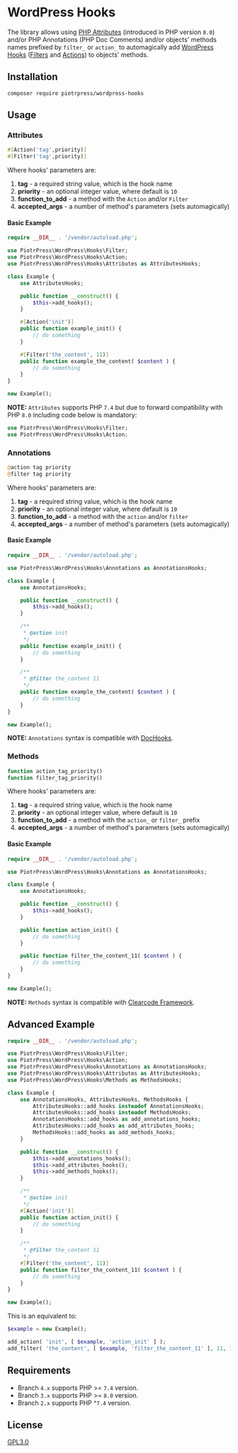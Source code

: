# WordPress Hooks

The library allows using [PHP Attributes](https://www.php.net/manual/en/language.attributes.overview.php) (introduced in PHP version `8.0`) and/or PHP Annotations (PHP Doc Comments) and/or objects' methods names prefixed by `filter_` or `action_` to automagically add [WordPress Hooks](https://developer.wordpress.org/plugins/hooks/) ([Filters](https://codex.wordpress.org/Plugin_API/Filter_Reference) and [Actions](https://codex.wordpress.org/Plugin_API/Action_Reference)) to objects' methods.

## Installation

```console
composer require piotrpress/wordpress-hooks
```

## Usage

### Attributes

```php
#[Action('tag',priority)]
#[Filter('tag',priority)]
```

Where hooks' parameters are:

1. **tag** - a required string value, which is the hook name
2. **priority** - an optional integer value, where default is `10` 
3. **function_to_add** - a method with the `Action` and/or `Filter`
4. **accepted_args** - a number of method's parameters (sets automagically)

#### Basic Example

```php
require __DIR__ . '/vendor/autoload.php';

use PiotrPress\WordPress\Hooks\Filter;
use PiotrPress\WordPress\Hooks\Action;
use PiotrPress\WordPress\Hooks\Attributes as AttributesHooks;

class Example {
    use AttributesHooks;

    public function __construct() {
        $this->add_hooks();
    }

    #[Action('init')]
    public function example_init() {
        // do something
    }

    #[Filter('the_content', 11)]
    public function example_the_content( $content ) {
        // do something
    }
}

new Example();
```

**NOTE:** `Attributes` supports PHP `7.4` but due to forward compatibility with PHP `8.0` including code below is mandatory:

```php
use PiotrPress\WordPress\Hooks\Filter;
use PiotrPress\WordPress\Hooks\Action;
```

### Annotations

```php
@action tag priority
@filter tag priority
```

Where hooks' parameters are:

1. **tag** - a required string value, which is the hook name
2. **priority** - an optional integer value, where default is `10`
3. **function_to_add** - a method with the `action` and/or `filter`
4. **accepted_args** - a number of method's parameters (sets automagically)

#### Basic Example

```php
require __DIR__ . '/vendor/autoload.php';

use PiotrPress\WordPress\Hooks\Annotations as AnnotationsHooks;

class Example {
    use AnnotationsHooks;

    public function __construct() {
        $this->add_hooks();
    }

    /**
     * @action init
     */
    public function example_init() {
        // do something
    }

    /**
     * @filter the_content 11
     */
    public function example_the_content( $content ) {
        // do something
    }
}

new Example();
```

**NOTE:** `Annotations` syntax is compatible with [DocHooks](https://github.com/micropackage/dochooks).

### Methods

```php
function action_tag_priority()
function filter_tag_priority()
```

Where hooks' parameters are:

1. **tag** - a required string value, which is the hook name
2. **priority** - an optional integer value, where default is `10`
3. **function_to_add** - a method with the `action_` or `filter_` prefix
4. **accepted_args** - a number of method's parameters (sets automagically)

#### Basic Example

```php
require __DIR__ . '/vendor/autoload.php';

use PiotrPress\WordPress\Hooks\Annotations as AnnotationsHooks;

class Example {
    use AnnotationsHooks;

    public function __construct() {
        $this->add_hooks();
    }

    public function action_init() {
        // do something
    }

    public function filter_the_content_11( $content ) {
        // do something
    }
}

new Example();
```

**NOTE:** `Methods` syntax is compatible with [Clearcode Framework](https://github.com/ClearcodeHQ/wordpress-framework).

## Advanced Example

```php
require __DIR__ . '/vendor/autoload.php';

use PiotrPress\WordPress\Hooks\Filter;
use PiotrPress\WordPress\Hooks\Action;
use PiotrPress\WordPress\Hooks\Annotations as AnnotationsHooks;
use PiotrPress\WordPress\Hooks\Attributes as AttributesHooks;
use PiotrPress\WordPress\Hooks\Methods as MethodsHooks;

class Example {
    use AnnotationsHooks, AttributesHooks, MethodsHooks {
        AttributesHooks::add_hooks insteadof AnnotationsHooks;
        AttributesHooks::add_hooks insteadof MethodsHooks;
        AnnotationsHooks::add_hooks as add_annotations_hooks;
        AttributesHooks::add_hooks as add_attributes_hooks;
        MethodsHooks::add_hooks as add_methods_hooks;
    }

    public function __construct() {
        $this->add_annotations_hooks();
        $this->add_attributes_hooks();
        $this->add_methods_hooks();
    }

    /**
     * @action init
     */
    #[Action('init')]
    public function action_init() {
        // do something
    }

    /**
     * @filter the_content 11
     */
    #[Filter('the_content', 11)]
    public function filter_the_content_11( $content ) {
        // do something
    }
}

new Example();
```

This is an equivalent to:

```php
$example = new Example();

add_action( 'init', [ $example, 'action_init' ] );
add_filter( 'the_content', [ $example, 'filter_the_content_11' ], 11, 1 );
```

## Requirements

* Branch `4.x` supports PHP >= `7.4` version.
* Branch `3.x` supports PHP >= `8.0` version.
* Branch `2.x` supports PHP ^`7.4` version.

## License

[GPL3.0](license.txt)
